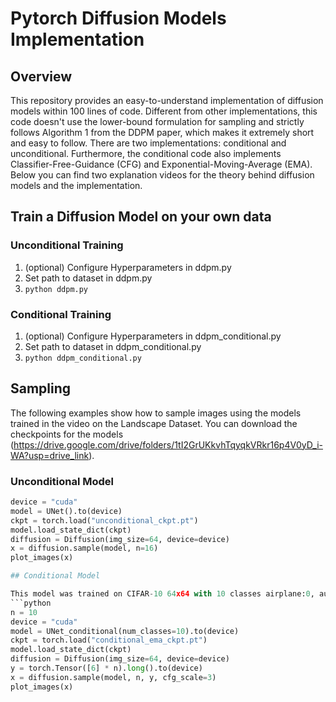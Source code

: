 # Pytorch Diffusion Models Implementation

## Overview

This repository provides an easy-to-understand implementation of diffusion models within 100 lines of code. Different from other implementations, this code doesn't use the lower-bound formulation for sampling and strictly follows Algorithm 1 from the DDPM paper, which makes it extremely short and easy to follow. There are two implementations: conditional and unconditional. Furthermore, the conditional code also implements Classifier-Free-Guidance (CFG) and Exponential-Moving-Average (EMA). Below you can find two explanation videos for the theory behind diffusion models and the implementation.

## Train a Diffusion Model on your own data

### Unconditional Training

1. (optional) Configure Hyperparameters in ddpm.py
2. Set path to dataset in ddpm.py
3. `python ddpm.py`

### Conditional Training

1. (optional) Configure Hyperparameters in ddpm_conditional.py
2. Set path to dataset in ddpm_conditional.py
3. `python ddpm_conditional.py`

## Sampling

The following examples show how to sample images using the models trained in the video on the Landscape Dataset. You can download the checkpoints for the models (https://drive.google.com/drive/folders/1tI2GrUKkvhTqyqkVRkr16p4V0yD_i-WA?usp=drive_link).

### Unconditional Model

```python
device = "cuda"
model = UNet().to(device)
ckpt = torch.load("unconditional_ckpt.pt")
model.load_state_dict(ckpt)
diffusion = Diffusion(img_size=64, device=device)
x = diffusion.sample(model, n=16)
plot_images(x)

## Conditional Model

This model was trained on CIFAR-10 64x64 with 10 classes airplane:0, auto:1, bird:2, cat:3, deer:4, dog:5, frog:6, horse:7, ship:8, truck:9
```python
n = 10
device = "cuda"
model = UNet_conditional(num_classes=10).to(device)
ckpt = torch.load("conditional_ema_ckpt.pt")
model.load_state_dict(ckpt)
diffusion = Diffusion(img_size=64, device=device)
y = torch.Tensor([6] * n).long().to(device)
x = diffusion.sample(model, n, y, cfg_scale=3)
plot_images(x)





